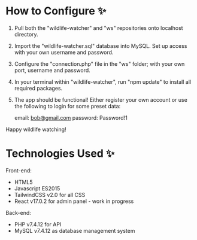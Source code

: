 # How to Configure ✨ 

1. Pull both the "wildlife-watcher" and "ws" repositories onto localhost directory.
2. Import the "wildlife-watcher.sql" database into MySQL. Set up access with your own username and password.
3. Configure the "connection.php" file in the "ws" folder; with your own port, username and password.
4. In your terminal within "wildlife-watcher", run "npm update" to install all required packages. 
5. The app should be functional! Either register your own account or use the following to login for some preset data:

    email: bob@gmail.com
    password: Password!1

Happy wildlife watching!

# Technologies Used ✨

Front-end:

- HTML5
- Javascript ES2015
- TailwindCSS v2.0 for all CSS
- React v17.0.2 for admin panel - work in progress

Back-end:

- PHP v7.4.12 for API
- MySQL v7.4.12 as database management system